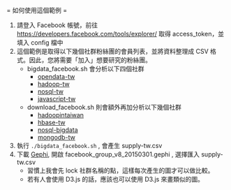= 如何使用這個範例 =

1. 請登入 Facebook 帳號，前往 https://developers.facebook.com/tools/explorer/ 取得 access_token，並填入 config 檔中
2. 這個範例是取得以下幾個社群粉絲團的會員列表，並將資料整理成 CSV 格式。因此，您將需要「加入」想要研究的粉絲團。
    * bigdata_facebook.sh 會分析以下四個社群
        * [opendata-tw](https://www.facebook.com/groups/odtwn/)
        * [hadoop-tw](https://www.facebook.com/groups/hadoop.tw/)
        * [nosql-tw](https://www.facebook.com/groups/423848814337101/)
        * [javascript-tw](https://www.facebook.com/groups/javascript.tw/)
    * download_facebook.sh 則會額外再加分析以下幾個社群
        * [hadoopintaiwan](https://www.facebook.com/groups/hadoopintaiwan/)
        * [hbase-tw](https://www.facebook.com/groups/hbase.tw/)
        * [nosql-bigdata](https://www.facebook.com/groups/423848814337101/)
        * [mongodb-tw](https://www.facebook.com/groups/142553245867411/)
3. 執行 `./bigdata_facebook.sh` , 會產生 supply-tw.csv
4. 下載 [Gephi](http://gephi.github.io/), 開啟 facebook_group_v8_20150301.gephi , 選擇匯入 supply-tw.csv
    * 習慣上我會先 lock 社群名稱的點，這樣每次產生的圖才可以做比較。
    * 若有人會使用 D3.js 的話，應該也可以使用 D3.js 來畫類似的圖。

